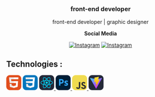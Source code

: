 <h3 align="center">front-end developer</h3>

<p align="center">front-end developer | graphic designer</p>
<div align="center">
   <strong> <p align="center">Social Media</p></strong>
<a href="https://www.instagram.com/pdrodc"><img src="https://img.shields.io/badge/Instagram-E4405F?style=for-the-badge&logo=instagram&logoColor=white" alt="Instagram" target="_blank"></a>
<a href="pedrodeolinda05@gmail.com"><img src="https://img.shields.io/badge/gmail-008000?style=for-the-badge&logo=gmail&logoColor=white" alt="Instagram" target="_blank"></a>
</div>

<h2>Technologies :</h2>
<div>
   <img src="https://raw.githubusercontent.com/tandpfun/skill-icons/main/icons/HTML.svg" alt="HTML" width="40px">
   <img src="https://raw.githubusercontent.com/tandpfun/skill-icons/main/icons/CSS.svg" alt="CSS" width="40px">
   <a href="https://react.dev/"><img src="https://raw.githubusercontent.com/tandpfun/skill-icons/main/icons/React-Dark.svg" alt="React" width="40px">
   <img src="https://raw.githubusercontent.com/tandpfun/skill-icons/65dea6c4eaca7da319e552c09f4cf5a9a8dab2c8/icons/Photoshop.svg" alt="Photoshop" width="40px">
   <img src="https://raw.githubusercontent.com/tandpfun/skill-icons/main/icons/JavaScript.svg" alt="JavaScript" width="40px">
   <img src="https://raw.githubusercontent.com/tandpfun/skill-icons/main/icons/Vite-Dark.svg" alt="Vite" width="40px">
</div>




